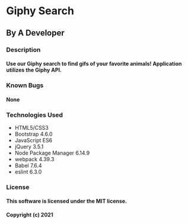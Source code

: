 # Giphy Search
## By A Developer

### Description
#### Use our Giphy search to find gifs of your favorite animals! Application utilizes the Giphy API.

### Known Bugs
#### None

### Technologies Used
* HTML5/CSS3
* Bootstrap 4.6.0
* JavaScript ES6
* jQuery 3.5.1
* Node Package Manager 6.14.9
* webpack 4.39.3
* Babel 7.6.4
* eslint 6.3.0

### License
#### This software is licensed under the MIT license.

#### Copyright (c) 2021